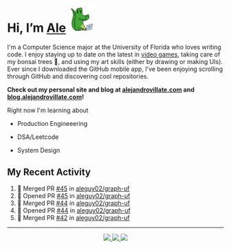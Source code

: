 <!---
Credit to @wei and @AlexanderWangY for inspiration
--->

<p>
  <h1>
    Hi, I’m <a href="https://github.com/aleguy02">Ale</a>
    <img src="public/images/gator.png" width="60">
  </h1>
<p/>

I'm a Computer Science major at the University of Florida who loves writing code.
I enjoy staying up to date on the latest in <a href="https://www.youtube.com/c/SkillUp" target="_blank">video games</a>, 
taking care of my bonsai trees 🌱, 
and using my art skills (either by drawing or making UIs).
Ever since I downloaded the GitHub mobile app, I’ve been enjoying scrolling through GitHub and discovering cool repositories.

**Check out my personal site and blog at [alejandrovillate.com](https://alejandrovillate.com) and [blog.alejandrovillate.com](https://blog.alejandrovillate.com)!**


Right now I'm learning about
- Production Engineeering
- DSA/Leetcode
- System Design

  <!--- TODO: add button to follow profile here --->

<h2>My Recent Activity</h2>

<!--START_SECTION:activity-->
1. 🎉 Merged PR [#45](https://github.com/aleguy02/graph-uf/pull/45) in [aleguy02/graph-uf](https://github.com/aleguy02/graph-uf)
2. 💪 Opened PR [#45](https://github.com/aleguy02/graph-uf/pull/45) in [aleguy02/graph-uf](https://github.com/aleguy02/graph-uf)
3. 🎉 Merged PR [#44](https://github.com/aleguy02/graph-uf/pull/44) in [aleguy02/graph-uf](https://github.com/aleguy02/graph-uf)
4. 💪 Opened PR [#44](https://github.com/aleguy02/graph-uf/pull/44) in [aleguy02/graph-uf](https://github.com/aleguy02/graph-uf)
5. 🎉 Merged PR [#42](https://github.com/aleguy02/graph-uf/pull/42) in [aleguy02/graph-uf](https://github.com/aleguy02/graph-uf)
<!--END_SECTION:activity-->


-----
<p align="center">
  <a href="https://github.com/aleguy02">
    <img src="https://img.shields.io/badge/github-@aleguy02-211F1F?logo=github&logoColor=white&style=flat-square" />
  </a>
  <a href="https://www.linkedin.com/in/alejandrovillate1/">
    <img src="https://img.shields.io/badge/linkedin-Alejandro_Villate-0072B1?logo=linkedin&style=flat-square" />
  </a>
  <a href="https://www.alejandrovillate.com">
    <img src="https://img.shields.io/badge/me-327d47" />
  </a>
</p>
